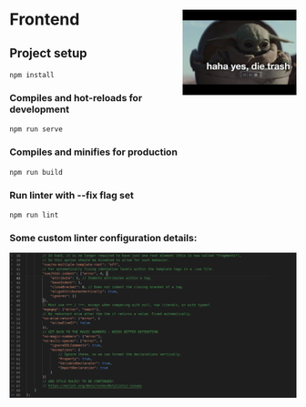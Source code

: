 # Frontend <img src="./src/assets/images/dieTrash.jpg" align="right" width="200" height="auto">

## Project setup
```
npm install
```

### Compiles and hot-reloads for development
```
npm run serve
```

### Compiles and minifies for production
```
npm run build
```

### Run linter with --fix flag set
```
npm run lint
```

### Some custom linter configuration details:
![Linter configuration image](./Linter_Config.png)